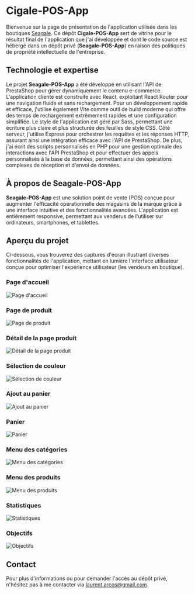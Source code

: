 # Cigale-POS-App

Bienvenue sur la page de présentation de l'application utilisée dans les boutiques [Seagale](https://seagale.fr). Ce dépôt **Cigale-POS-App** sert de vitrine pour le résultat final de l'application que j'ai développée et dont le code source est hébergé dans un dépôt privé (**Seagale-POS-App**) en raison des politiques de propriété intellectuelle de l'entreprise.

## Technologie et expertise
Le projet **Seagale-POS-App** a été développé en utilisant l'API de PrestaShop pour gérer dynamiquement le contenu e-commerce. L'application cliente est construite avec React, exploitant React Router pour une navigation fluide et sans rechargement. Pour un développement rapide et efficace, j'utilise également Vite comme outil de build moderne qui offre des temps de rechargement extrêmement rapides et une configuration simplifiée. Le style de l'application est géré par Sass, permettant une écriture plus claire et plus structurée des feuilles de style CSS. Côté serveur, j'utilise Express pour orchestrer les requêtes et les réponses HTTP, assurant ainsi une intégration efficace avec l'API de PrestaShop. De plus, j'ai écrit des scripts personnalisés en PHP pour une gestion optimale des interactions avec l'API PrestaShop et pour effectuer des appels personnalisés à la base de données, permettant ainsi des opérations complexes de réception et d'envoi de données.

## À propos de Seagale-POS-App
**Seagale-POS-App** est une solution point de vente (POS) conçue pour augmenter l'efficacité opérationnelle des magasins de la marque grâce à une interface intuitive et des fonctionnalités avancées. L'application est entièrement responsive, permettant aux venderus de l'utiliser sur ordinateurs, smartphones, et tablettes.

## Aperçu du projet
Ci-dessous, vous trouverez des captures d'écran illustrant diverses fonctionnalités de l'application, mettant en lumière l'interface utilisateur conçue pour optimiser l'expérience utilisateur (les vendeurs en boutique).

### Page d'accueil
![Page d'accueil](images/acceuil.png)

### Page de produit
![Page de produit](images/page-produit.png)

### Détail de la page produit
![Détail de la page produit](images/detail-page-produit.png)

### Sélection de couleur
![Sélection de couleur](images/selection-couleur.png)

### Ajout au panier
![Ajout au panier](images/ajout-panier.png)

### Panier
![Panier](images/panier.png)

### Menu des catégories
![Menu des catégories](images/menu-categories.png)

### Menu des produits
![Menu des produits](images/menu-produits.png)

### Statistiques
![Statistiques](images/stats.png)

### Objectifs
![Objectifs](images/objectifs.png)

## Contact
Pour plus d'informations ou pour demander l'accès au dépôt privé, n'hésitez pas à me contacter via [laurent.arcos@gmail.com](mailto:laurent.arcos@gmail.com).
